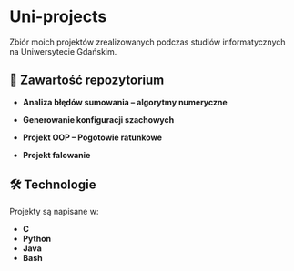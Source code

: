# Uni-projects

Zbiór moich projektów zrealizowanych podczas studiów informatycznych na Uniwersytecie Gdańskim.  

## 📁 Zawartość repozytorium

- **Analiza błędów sumowania – algorytmy numeryczne**  

- **Generowanie konfiguracji szachowych**  

- **Projekt OOP – Pogotowie ratunkowe**  

- **Projekt falowanie**  

## 🛠 Technologie

Projekty są napisane w:
- **C** 
- **Python**
- **Java**
- **Bash**
